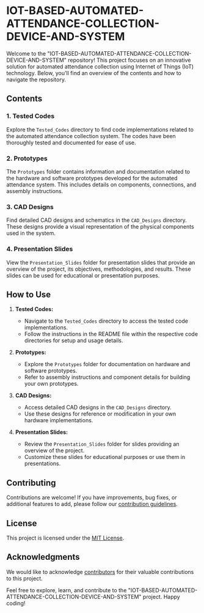 # IOT-BASED-AUTOMATED-ATTENDANCE-COLLECTION-DEVICE-AND-SYSTEM

Welcome to the "IOT-BASED-AUTOMATED-ATTENDANCE-COLLECTION-DEVICE-AND-SYSTEM" repository! This project focuses on an innovative solution for automated attendance collection using Internet of Things (IoT) technology. Below, you'll find an overview of the contents and how to navigate the repository.

## Contents

### 1. Tested Codes

Explore the `Tested_Codes` directory to find code implementations related to the automated attendance collection system. The codes have been thoroughly tested and documented for ease of use.

### 2. Prototypes

The `Prototypes` folder contains information and documentation related to the hardware and software prototypes developed for the automated attendance system. This includes details on components, connections, and assembly instructions.

### 3. CAD Designs

Find detailed CAD designs and schematics in the `CAD_Designs` directory. These designs provide a visual representation of the physical components used in the system.

### 4. Presentation Slides

View the `Presentation_Slides` folder for presentation slides that provide an overview of the project, its objectives, methodologies, and results. These slides can be used for educational or presentation purposes.

## How to Use

1. **Tested Codes:**
   - Navigate to the `Tested_Codes` directory to access the tested code implementations.
   - Follow the instructions in the README file within the respective code directories for setup and usage details.

2. **Prototypes:**
   - Explore the `Prototypes` folder for documentation on hardware and software prototypes.
   - Refer to assembly instructions and component details for building your own prototypes.

3. **CAD Designs:**
   - Access detailed CAD designs in the `CAD_Designs` directory.
   - Use these designs for reference or modification in your own hardware implementations.

4. **Presentation Slides:**
   - Review the `Presentation_Slides` folder for slides providing an overview of the project.
   - Customize these slides for educational purposes or use them in presentations.

## Contributing

Contributions are welcome! If you have improvements, bug fixes, or additional features to add, please follow our [contribution guidelines](CONTRIBUTING.md).

## License

This project is licensed under the [MIT License](LICENSE).

## Acknowledgments

We would like to acknowledge [contributors](CONTRIBUTORS.md) for their valuable contributions to this project.

Feel free to explore, learn, and contribute to the "IOT-BASED-AUTOMATED-ATTENDANCE-COLLECTION-DEVICE-AND-SYSTEM" project. Happy coding!

